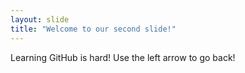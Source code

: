 ```yaml
---
layout: slide
title: "Welcome to our second slide!"
---
```

Learning GitHub is hard!
Use the left arrow to go back!
